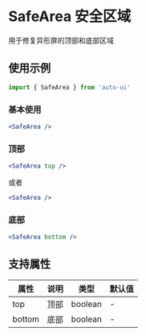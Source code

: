 ---
---

# SafeArea 安全区域

用于修复异形屏的顶部和底部区域

## 使用示例

```jsx
import { SafeArea } from 'auto-ui'
```

### 基本使用

```jsx
<SafeArea />
```

### 顶部

```jsx
<SafeArea top />
```

或者

```jsx
<SafeArea />
```

### 底部

```jsx
<SafeArea bottom />
```

## 支持属性

| 属性   | 说明 | 类型    | 默认值 |
| ------ | ---- | ------- | ------ |
| top    | 顶部 | boolean | -      |
| bottom | 底部 | boolean | -      |

